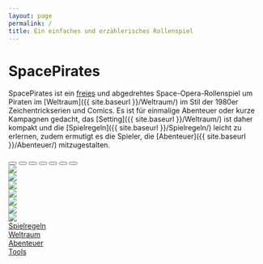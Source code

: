 ```yaml
---
layout: page
permalink: /
title: Ein einfaches und erzählerisches Rollenspiel
---
```


# SpacePirates

SpacePirates ist ein [freies](/spacepirates/Freies_Rollenspiel) und abgedrehtes Space-Opera-Rollenspiel um Piraten im [Weltraum]({{ site.baseurl }}/Weltraum/) im Stil der 1980er Zeichentrickserien und Comics. Es ist für einmalige Abenteuer oder kurze Kampagnen gedacht, das [Setting]({{ site.baseurl }}/Weltraum/) ist daher kompakt und die [Spielregeln]({{ site.baseurl }}/Spielregeln/) leicht zu erlernen, zudem ermutigt es die Spieler, die [Abenteuer]({{ site.baseurl }}/Abenteuer/) mitzugestalten.

<div id="Carousel" class="carousel slide bg-sterne" data-bs-ride="carousel" data-bs-interval="5000" data-bs-touch="true" data-bs-pause="hover">
  <div class="carousel-indicators">
    <button data-bs-target="#myCarousel" data-bs-slide-to="0" class="active"></button>
    <button data-bs-target="#myCarousel" data-bs-slide-to="1"></button>
    <button data-bs-target="#myCarousel" data-bs-slide-to="2"></button>
    <button data-bs-target="#myCarousel" data-bs-slide-to="3"></button>
    <button data-bs-target="#myCarousel" data-bs-slide-to="4"></button>
    <button data-bs-target="#myCarousel" data-bs-slide-to="5"></button>
    <button data-bs-target="#myCarousel" data-bs-slide-to="6"></button>
  </div>
  <!-- Wrapper for slides -->
  <div class="carousel-inner">
    <div class="carousel-item text-center active">
      <img class="img-fluid" src="{{ site.baseurl }}/assets/images/startseite0.jpg">
    </div>
    <div class="carousel-item text-center">
      <img class="img-fluid" src="{{ site.baseurl }}/assets/images/startseite1.jpg">
    </div>
    <div class="carousel-item text-center">
      <img class="img-fluid" src="{{ site.baseurl }}/assets/images/startseite2.jpg">
    </div>
    <div class="carousel-item text-center">
      <img class="img-fluid" src="{{ site.baseurl }}/assets/images/startseite3.jpg">
    </div>
    <div class="carousel-item text-center">
      <img class="img-fluid" src="{{ site.baseurl }}/assets/images/startseite4.jpg">
    </div>
    <div class="carousel-item text-center">
      <img class="img-fluid" src="{{ site.baseurl }}/assets/images/startseite5.jpg">
    </div>
    <div class="carousel-item text-center">
      <img class="img-fluid" src="{{ site.baseurl }}/assets/images/startseite6.jpg">
    </div>
  </div>

  <a class="carousel-control-prev" href="#myCarousel" role="button" data-bs-slide="prev">
    <span class="carousel-control-prev-icon" aria-hidden="true"></span>
  </a>
  <a class="carousel-control-next" href="#myCarousel" role="button" data-bs-slide="next">
    <span class="carousel-control-next-icon" aria-hidden="true"></span>
  </a>
</div>
<div class="row bg-yellow g-0 text-center">
    <div class="col clickable border-end p-2">
        <a href="{{ site.baseurl }}/Spielregeln/" class="link-dark">Spielregeln</a>
    </div>
    <div class="col clickable border-end p-2">
        <a href="{{ site.baseurl }}/Weltraum/" class="link-dark">Weltraum</a>
    </div>
    <div class="col clickable border-end p-2">
        <a href="{{ site.baseurl }}/Abenteuer/" class="link-dark">Abenteuer</a>
    </div>
    <div class="col clickable border-end p-2">
        <a href="{{ site.baseurl }}/Tools/" class="link-dark">Tools</a>
    </div>
</div>
